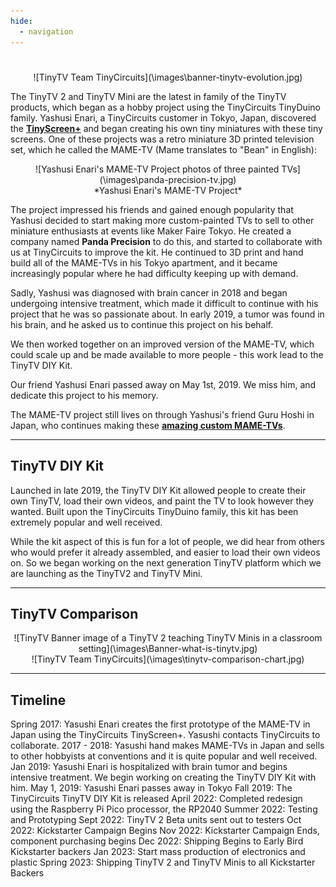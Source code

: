 ```yaml
---
hide:
  - navigation
---
```

# 

<center>
![TinyTV Team TinyCircuits](\images\banner-tinytv-evolution.jpg)
</center>



The TinyTV 2 and TinyTV Mini are the latest in family of the TinyTV products, which began as a hobby project using the TinyCircuits TinyDuino family. Yashusi Enari, a TinyCircuits customer in Tokyo, Japan, discovered the [**TinyScreen+**](https://tinycircuits.com/products/tinyscreenplus "TinyScreen+ product page") and began creating his own tiny miniatures with these tiny screens. One of these projects was a retro miniature 3D printed television set, which he called the MAME-TV (Mame translates to "Bean" in English):

<center>
![Yashusi Enari's MAME-TV Project photos of three painted TVs](\images\panda-precision-tv.jpg)
</center>
<center>*Yashusi Enari's MAME-TV Project*</center>

The project impressed his friends and gained enough popularity that Yashusi decided to start making more custom-painted TVs to sell to other miniature enthusiasts at events like Maker Faire Tokyo. He created a company named **Panda Precision** to do this, and started to collaborate with us at TinyCircuits to improve the kit.  He continued to 3D print and hand build all of the MAME-TVs in his Tokyo apartment, and it became increasingly popular where he had difficulty keeping up with demand.

Sadly, Yashusi was diagnosed with brain cancer in 2018 and began undergoing intensive treatment, which made it difficult to continue with his project that he was so passionate about.  In early 2019, a tumor was found in his brain, and he asked us to continue this project on his behalf. 

We then worked together on an improved version of the MAME-TV, which could scale up and be made available to more people - this work lead to the TinyTV DIY Kit.

Our friend Yashusi Enari passed away on May 1st, 2019. We miss him, and dedicate this project to his memory.

The MAME-TV project still lives on through Yashusi's friend Guru Hoshi in Japan, who continues making these [**amazing custom MAME-TVs**](https://g2hoshi.wixsite.com/mametv2 "MAME-TV Website for custom hand painted miniature TVs").

---

## TinyTV DIY Kit

Launched in late 2019, the TinyTV DIY Kit allowed people to create their own TinyTV, load their own videos, and paint the TV to look however they wanted. Built upon the TinyCircuits TinyDuino family, this kit has been extremely popular and well received. 

While the kit aspect of this is fun for a lot of people, we did hear from others who would prefer it already assembled, and easier to load their own videos on.  So we began working on the next generation TinyTV platform which we are launching as the TinyTV2 and TinyTV Mini.

---

## TinyTV Comparison

<center>
![TinyTV Banner image of a TinyTV 2 teaching TinyTV Minis in a classroom setting](\images\Banner-what-is-tinytv.jpg)
</center>

<center>
![TinyTV Team TinyCircuits](\images\tinytv-comparison-chart.jpg)
</center>

---

## Timeline

Spring 2017: Yasushi Enari creates the first prototype of the MAME-TV in Japan using the TinyCircuits TinyScreen+.  Yasushi contacts TinyCircuits to collaborate.
2017 - 2018: Yasushi hand makes MAME-TVs in Japan and sells to other hobbyists at conventions and it is quite popular and well received.
Jan 2019: Yasushi Enari is hospitalized with brain tumor and begins intensive treatment.  We begin working on creating the TinyTV DIY Kit with him.
May 1, 2019: Yasushi Enari passes away in Tokyo
Fall 2019: The TinyCircuits TinyTV DIY Kit is released 
April 2022: Completed redesign using the Raspberry Pi Pico processor, the RP2040
Summer 2022: Testing and Prototyping
Sept 2022: TinyTV 2 Beta units sent out to testers
Oct 2022: Kickstarter Campaign Begins
Nov 2022: Kickstarter Campaign Ends, component purchasing begins
Dec 2022: Shipping Begins to Early Bird Kickstarter backers
Jan 2023: Start mass production of electronics and plastic
Spring 2023: Shipping TinyTV 2 and TinyTV Minis to all Kickstarter Backers